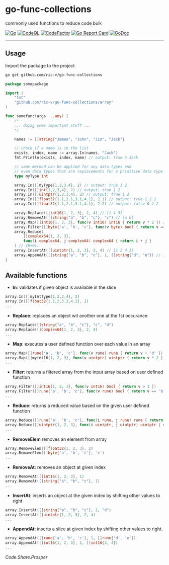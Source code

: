 # go-func-collections

commonly used functions to reduce code bulk

[![Go](https://github.com/ric-v/go-func-collections/actions/workflows/go.yml/badge.svg)](https://github.com/ric-v/go-func-collections/actions/workflows/go.yml)
[![CodeQL](https://github.com/ric-v/go-func-collections/actions/workflows/codeql.yml/badge.svg)](https://github.com/ric-v/go-func-collections/actions/workflows/codeql.yml)
[![CodeFactor](https://www.codefactor.io/repository/github/ric-v/go-func-collections/badge)](https://www.codefactor.io/repository/github/ric-v/go-func-collections)
[![Go Report Card](https://goreportcard.com/badge/github.com/ric-v/go-func-collections)](https://goreportcard.com/report/github.com/ric-v/go-func-collections)
[![GoDoc](https://godoc.org/github.com/narqo/go-badge?status.svg)](https://pkg.go.dev/github.com/ric-v/go-func-collections/array)

---

## Usage

Import the package to the project

```bash
go get github.com/ric-v/go-func-collections
```

```go
package somepackage

import (
    "fmt"
    "github.com/ric-v/go-func-collections/array"
)

func somefunc(args ...any) {
    /*
    ... doing some important stuff ...
    */

    names := []string{"James", "John", "Jim", "Jack"}

    // check if a name is in the list
    exists, index, name := array.In(names, "Jack") 
    fmt.Println(exists, index, name) // output: true 3 Jack

    // same method can be applied for any data types and 
    // even data types that are replacements for a primitive data type
    type myType int

    array.In([]myType{1,2,3,4}, 2) // output: true 1 2
    array.In([]int{1,2,3,4}, 2) // output: true 1 2
    array.In([]uintptr{1,2,3,4}, 2) // output: true 1 2
    array.In([]float32{1.1,2.1,3.1,4.1}, 2.1) // output: true 1 2.1
    array.In([]float32{1.1,2.1,3.1,4.1}, 2.2) // output: false 0 2.2

    array.Replace([]int16{1, 2, 3}, 2, 4) // [1 4 3]
    array.RemoveAt([]string{"a", "b", "c"}, "c") // [a b]
    array.Map([]int16{1, 2, 3}, func(v int16) int16 { return v * 2 }) // [2 4 6]
    array.Filter([]byte{'a', 'b', 'c'}, func(v byte) bool { return v == 'b' }) // [b]
    array.Reduce(
        []complex64{1, 2, 3}, 
        func(i complex64, j complex64) complex64 { return i + j }
    ) // (6+0i)
    array.InsertAt([]uintptr{1, 2, 3}, 2, 4) // [1 2 4 3]
    array.AppendAt([]string{"a", "b", "c"}, 1, []string{"d", "e"}) // [a d e b c]
}
```

## Available functions

- **In**: validates if given object is available in the slice

```go
array.In([]myIntType{1,2,3,4}, 2)
array.In([]float32{1.1,2,3.2,4.2}, 2)
...
```

- **Replace**: replaces an object wit another one at the 1st occurance

```go
array.Replace([]string{"a", "b", "c"}, "c", "d")
array.Replace([]complex64{1, 2, 3}, 2, 4)
...
```

- **Map**: executes a user defined function over each value in an array

```go
array.Map([]rune{'a', 'b', 'c'}, func(v rune) rune { return v + 'd' })
array.Map([]myint16{1, 2, 3}, func(v uintptr) uintptr { return v * 2 })
...
```

- **Filter**: returns a filtered array from the input array based on user defined function

```go
array.Filter([]int16{1, 2, 3}, func(v int16) bool { return v > 1 })
array.Filter([]rune{'a', 'b', 'c'}, func(v rune) bool { return v == 'b' })
...
```

- **Reduce**: returns a reduced value based on the given user defined function

```go
array.Reduce([]rune{'a', 'b', 'c'}, func(i rune, j rune) rune { return i + j })
array.Reduce([]uintptr{1, 2, 3}, func(i uintptr, j uintptr) uintptr { return i + j })
...
```

- **RemoveElem** removes an element from array

```go
array.RemoveElem([]float32{1, 2, 3}, 2)
array.RemoveElem([]byte{'a', 'b', 'c'}, 'c')
...
```

- **RemoveAt**: removes an object at given index

```go
array.RemoveAt([]int16{1, 2, 3}, 1)
array.RemoveAt([]string{"a", "b", "c"}, 1)
...
```

- **InsertAt**: inserts an object at the given index by shifting other values to right

```go
array.InsertAt([]string{"a", "b", "c"}, 2, "d")
array.InsertAt([]uintptr{1, 2, 3}, 2, 4)
...
```

- **AppendAt**: inserts a slice at given index by shifting other values to right.

```go
array.AppendAt([]rune{'a', 'b', 'c'}, 1, []rune{'d', 'e'})
array.AppendAt([]int16{1, 2, 3}, 1, []int16{3, 4})
...
```

*Code.Share.Prosper*
